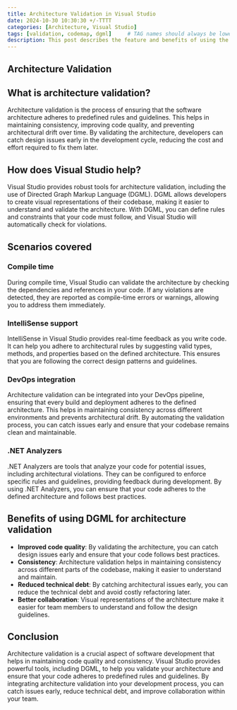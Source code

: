 ```yaml
---
title: Architecture Validation in Visual Studio
date: 2024-10-30 10:30:30 +/-TTTT
categories: [Architecture, Visual Studio]
tags: [validation, codemap, dgml]     # TAG names should always be lowercase
description: This post describes the feature and benefits of using the architecture validation feature in Visual Studio.
---
```


## Architecture Validation

## What is architecture validation?

Architecture validation is the process of ensuring that the software architecture adheres to predefined rules and guidelines. This helps in maintaining consistency, improving code quality, and preventing architectural drift over time. By validating the architecture, developers can catch design issues early in the development cycle, reducing the cost and effort required to fix them later.

## How does Visual Studio help?

Visual Studio provides robust tools for architecture validation, including the use of Directed Graph Markup Language (DGML). DGML allows developers to create visual representations of their codebase, making it easier to understand and validate the architecture. With DGML, you can define rules and constraints that your code must follow, and Visual Studio will automatically check for violations.

## Scenarios covered

### Compile time

During compile time, Visual Studio can validate the architecture by checking the dependencies and references in your code. If any violations are detected, they are reported as compile-time errors or warnings, allowing you to address them immediately.

### IntelliSense support

IntelliSense in Visual Studio provides real-time feedback as you write code. It can help you adhere to architectural rules by suggesting valid types, methods, and properties based on the defined architecture. This ensures that you are following the correct design patterns and guidelines.

### DevOps integration

Architecture validation can be integrated into your DevOps pipeline, ensuring that every build and deployment adheres to the defined architecture. This helps in maintaining consistency across different environments and prevents architectural drift. By automating the validation process, you can catch issues early and ensure that your codebase remains clean and maintainable.

### .NET Analyzers

.NET Analyzers are tools that analyze your code for potential issues, including architectural violations. They can be configured to enforce specific rules and guidelines, providing feedback during development. By using .NET Analyzers, you can ensure that your code adheres to the defined architecture and follows best practices.

## Benefits of using DGML for architecture validation

- **Improved code quality**: By validating the architecture, you can catch design issues early and ensure that your code follows best practices.
- **Consistency**: Architecture validation helps in maintaining consistency across different parts of the codebase, making it easier to understand and maintain.
- **Reduced technical debt**: By catching architectural issues early, you can reduce the technical debt and avoid costly refactoring later.
- **Better collaboration**: Visual representations of the architecture make it easier for team members to understand and follow the design guidelines.

## Conclusion

Architecture validation is a crucial aspect of software development that helps in maintaining code quality and consistency. Visual Studio provides powerful tools, including DGML, to help you validate your architecture and ensure that your code adheres to predefined rules and guidelines. By integrating architecture validation into your development process, you can catch issues early, reduce technical debt, and improve collaboration within your team.